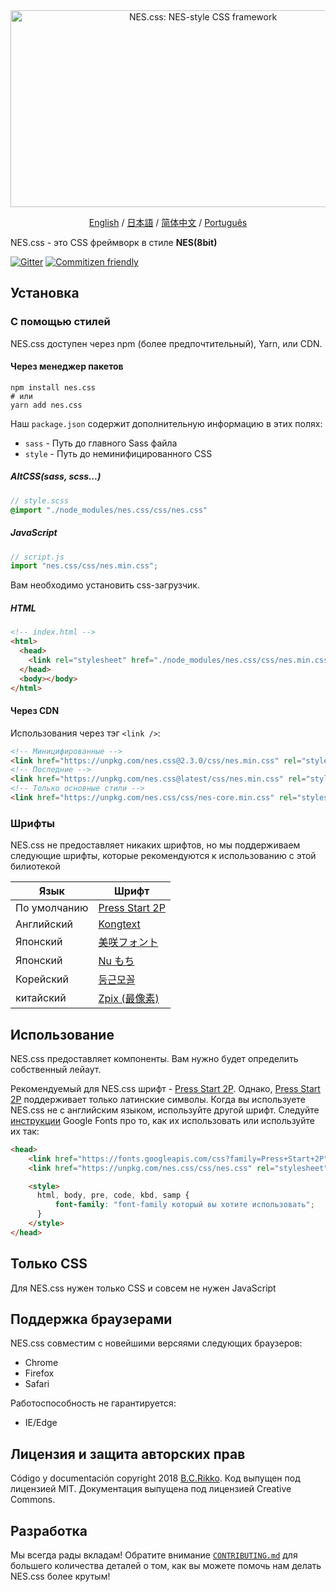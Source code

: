 <div align="center">
  <a href="https://nostalgic-css.github.io/NES.css/" target="_blank"><img src="https://user-images.githubusercontent.com/5305599/49061716-da649680-f254-11e8-9a89-d95a7407ec6a.png" alt="NES.css: NES-style  CSS framework" style="max-width: 100%;" width="600" height="315"></a>

  <a href="README.md">English</a> / <a href=".github/README-jp.md">日本語</a> / <a href="README-zh-CN.md">简体中文</a> / <a href=".github/README-pt-BR.md">Português</a>
</div>

NES.css - это CSS фреймворк в стиле **NES(8bit)**

[![Gitter][gitter-badge]][gitter] [![Commitizen friendly][commitizen-badge]][commitizen]

## Установка

### С помощью стилей

NES.css доступен через npm (более предпочтительный), Yarn, или CDN.

#### Через менеджер пакетов

```shell
npm install nes.css
# или
yarn add nes.css
```

Наш `package.json` содержит дополнительную информацию в этих полях:
* `sass` - Путь до главного Sass файла
* `style` - Путь до неминифицированного CSS

##### AltCSS(sass, scss...)

```scss
// style.scss
@import "./node_modules/nes.css/css/nes.css"
```

##### JavaScript

```js
// script.js
import "nes.css/css/nes.min.css";
```
Вам необходимо установить css-загрузчик.

##### HTML
```html
<!-- index.html -->
<html>
  <head>
    <link rel="stylesheet" href="./node_modules/nes.css/css/nes.min.css">
  </head>
  <body></body>
</html>
```

#### Через CDN

Использования через тэг `<link />`:

```html
<!-- Миницифированные -->
<link href="https://unpkg.com/nes.css@2.3.0/css/nes.min.css" rel="stylesheet" />
<!-- Последние -->
<link href="https://unpkg.com/nes.css@latest/css/nes.min.css" rel="stylesheet" />
<!-- Только основные стили -->
<link href="https://unpkg.com/nes.css/css/nes-core.min.css" rel="stylesheet" />
```

### Шрифты

NES.css не предоставляет никаких шрифтов, но мы поддерживаем следующие шрифты, которые рекомендуются к использованию с этой билиотекой

| Язык         | Шрифт                                                              |
| ------------ | ------------------------------------------------------------------ |
| По умолчанию | [Press Start 2P](https://fonts.google.com/specimen/Press+Start+2P) |
| Английский   | [Kongtext](https://www.dafont.com/kongtext.font)                   |
| Японский     | [美咲フォント](http://littlelimit.net/misaki.htm)                  |
| Японский     | [Nu もち](http://kokagem.sakura.ne.jp/font/mochi/)                 |
| Корейский    | [둥근모꼴](http://cactus.tistory.com/193)                              |
| китайский    | [Zpix (最像素)](https://github.com/SolidZORO/zpix-pixel-font)      |

## Использование

NES.css предоставляет компоненты. Вам нужно будет определить собственный лейаут.

Рекомендуемый для NES.css шрифт - [Press Start 2P][press-start-2p-font]. Однако, [Press Start 2P][press-start-2p-font] поддерживает только латинские символы. Когда вы используете NES.css не с английским языком, используйте другой шрифт. Cледуйте [инструкции][google-fonts-guide] Google Fonts про то, как их использовать или используйте их так:

```html
<head>
    <link href="https://fonts.googleapis.com/css?family=Press+Start+2P" rel="stylesheet">
    <link href="https://unpkg.com/nes.css/css/nes.css" rel="stylesheet" />

    <style>
      html, body, pre, code, kbd, samp {
          font-family: "font-family который вы хотите использовать";
      }
    </style>
</head>
```

## Только CSS

Для NES.css нужен только CSS и совсем не нужен JavaScript

## Поддержка браузерами

NES.css совместим с новейшими версяями следующих браузеров:
* Chrome
* Firefox
* Safari

Работоспособность не гарантируется:
* IE/Edge

## Лицензия и защита авторских прав

Código y documentación copyright 2018 [B.C.Rikko](https://github.com/BcRikko). Код выпущен под лицензией MIT. Документация выпущена под лицензией Creative Commons.


## Разработка

Мы всегда рады вкладам! Обратите внимание [`CONTRIBUTING.md`][contributing-document] для большего количества деталей о том, как вы можете помочь нам делать NES.css более крутым!





[commitizen]: http://commitizen.github.io/cz-cli/
[commitizen-badge]: https://img.shields.io/badge/commitizen-friendly-brightgreen.svg
[contributing-document]: ./CONTRIBUTING-es.md
[gitter]: https://gitter.im/nostalgic-css/Lobby
[gitter-badge]: https://img.shields.io/gitter/room/nostalgic-css/Lobby.svg
[google-fonts-guide]: https://developers.google.com/fonts/docs/getting_started
[press-start-2p-font]: https://fonts.google.com/specimen/Press+Start+2P?selection.family=Press+Start+2P
